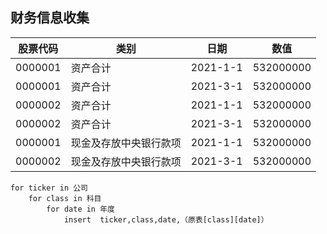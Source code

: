 

## 财务信息收集

| 股票代码 | 类别                   | 日期     | 数值      |
| -------- | ---------------------- | -------- | --------- |
| 0000001  | 资产合计               | 2021-1-1 | 532000000 |
| 0000001  | 资产合计               | 2021-3-1 | 532000000 |
| 0000002  | 资产合计               | 2021-1-1 | 532000000 |
| 0000002  | 资产合计               | 2021-3-1 | 532000000 |
| 0000001  | 现金及存放中央银行款项 | 2021-1-1 | 532000000 |
| 0000002  | 现金及存放中央银行款项 | 2021-3-1 | 532000000 |

```pseudocode
for ticker in 公司
	for class in 科目
		for date in 年度
			insert  ticker,class,date,（原表[class][date]）
```

